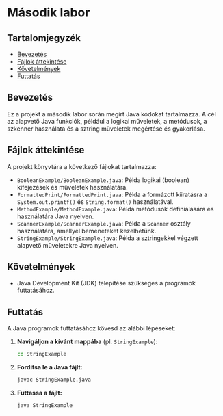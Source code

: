 # Második labor

## Tartalomjegyzék
- [Bevezetés](#bevezetés)
- [Fájlok áttekintése](#fájlok-áttekintése)
- [Követelmények](#követelmények)
- [Futtatás](#futtatás)

## Bevezetés
Ez a projekt a második labor során megírt Java kódokat tartalmazza. A cél az alapvető Java funkciók, például a logikai műveletek, a metódusok, a szkenner használata és a sztring műveletek megértése és gyakorlása.

## Fájlok áttekintése
A projekt könyvtára a következő fájlokat tartalmazza:

- `BooleanExample/BooleanExample.java`: Példa logikai (boolean) kifejezések és műveletek használatára.
- `FormattedPrint/FormattedPrint.java`: Példa a formázott kiiratásra a `System.out.printf()` és `String.format()` használatával.
- `MethodExample/MethodExample.java`: Példa metódusok definiálására és használatára Java nyelven.
- `ScannerExample/ScannerExample.java`: Példa a `Scanner` osztály használatára, amellyel bemeneteket kezelhetünk.
- `StringExample/StringExample.java`: Példa a sztringekkel végzett alapvető műveletekre Java nyelven.

## Követelmények
- Java Development Kit (JDK) telepítése szükséges a programok futtatásához.

## Futtatás
A Java programok futtatásához kövesd az alábbi lépéseket:

1. **Navigáljon a kívánt mappába** (pl. `StringExample`):
   ```bash
   cd StringExample
   ```
2. **Fordítsa le a Java fájlt:**
    ```bash
    javac StringExample.java
    ```
3. **Futtassa a fájlt:**
    ```bash
    java StringExample
    ```   
